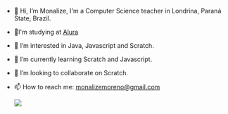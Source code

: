 - 👋 Hi, I’m Monalize, I'm a Computer Science teacher in Londrina, Paraná State, Brazil.
-  🥇I'm studying at [Alura](https://www.alura.com.br)
- 👀 I’m interested in Java, Javascript and Scratch.
- 🌱 I’m currently learning Scratch and Javascript.
- 💞️ I’m looking to collaborate on Scratch.
- 📫 How to reach me: monalizemoreno@gmail.com

  ![](https://tenor.com/pt-PT/view/work-out-workout-leg-gif-15293982)
  
<!---
mlize15/mlize15 is a ✨ special ✨ repository because its `README.md` (this file) appears on your GitHub profile.
You can click the Preview link to take a look at your changes.
--->

